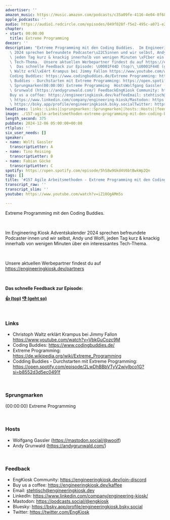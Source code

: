 ```yaml
---
advertiser: ''
amazon_music: https://music.amazon.com/podcasts/c35a09fe-4116-4e04-8f68-77d61b112e46/episodes/5a18d7c2-dbfb-4cd7-a869-017c51e60100/engineering-kiosk-157-agile-arbeitsmethoden---extreme-programming-mit-den-coding-buddies
apple_podcasts: ''
audio: https://audio1.redcircle.com/episodes/049f028f-f5e2-495c-a071-e2f1bc3ecd65/stream.mp3
chapter:
- start: 00:00:00
  title: Extreme Programming
deezer: ''
description: "Extreme Programming mit den Coding Buddies.  Im Engineering Kiosk Adventskalender\
  \ 2024 sprechen befreundete Podcaster\u22C5innen und wir selbst, Andy und Wolfi,\
  \ jeden Tag kurz & knackig innerhalb von wenigen Minuten \xFCber ein interessantes\
  \ Tech-Thema.  Unsere aktuellen Werbepartner findest du auf https://engineeringkiosk.dev/partners\
  \  Das schnelle Feedback zur Episode: \U0001F44D (top)\_\U0001F44E (geht so)  LinksChristoph\
  \ Waltz erkl\xE4rt Krampus bei Jimmy Fallon https://www.youtube.com/watch?v=VbkGuCozc9M\_\
  Coding Buddies: https://www.codingbuddies.de/Extreme Programming: https://de.wikipedia.org/wiki/Extreme_ProgrammingCodding\
  \ Buddies - Durchstarten mit Extreme Programming: https://open.spotify.com/episode/2LwDhBBbVTyV2wiylbco1G?si=b8552d3d5ec0491f\
  \ Sprungmarken(00:00:00) Extreme Programming  HostsWolfgang Gassler (https://mastodon.social/@woolf)Andy\
  \ Grunwald (https://andygrunwald.com/) FeedbackEngKiosk Community: https://engineeringkiosk.dev/join-discord\_\
  Buy us a coffee: https://engineeringkiosk.dev/kaffeeEmail: stehtisch@engineeringkiosk.devLinkedIn:\
  \ https://www.linkedin.com/company/engineering-kiosk/Mastodon: https://podcasts.social/@engkioskBluesky:\
  \ https://bsky.app/profile/engineeringkiosk.bsky.socialTwitter: https://twitter.com/EngKiosk"
headlines: links::Links||sprungmarken::Sprungmarken||hosts::Hosts||feedback::Feedback
image: ./157-agile-arbeitsmethoden-extreme-programming-mit-den-coding-buddies.jpg
length_second: 375
pubDate: 2024-12-06 05:00:00+00:00
rtlplus: ''
six_user_needs: []
speaker:
- name: Wolfi Gassler
  transcriptLetter: A
- name: Tino Reising
  transcriptLetter: B
- name: Fabian Göcke
  transcriptLetter: C
spotify: https://open.spotify.com/episode/5hS8w9Gkd4V6btBwkWp2Qn
tags: []
title: '#157 Agile Arbeitsmethoden - Extreme Programming mit den Coding Buddies'
transcript_raw: ''
transcript_slim: ''
youtube: https://www.youtube.com/watch?v=iZ10OgAMm5s

---
```

<p>Extreme Programming mit den Coding Buddies.</p><p><br></p><p>Im Engineering Kiosk Adventskalender 2024 sprechen befreundete Podcaster⋅innen und wir selbst, Andy und Wolfi, jeden Tag kurz &amp; knackig innerhalb von wenigen Minuten über ein interessantes Tech-Thema.</p><p><br></p><p>Unsere aktuellen Werbepartner findest du auf <a href="https://engineeringkiosk.dev/partners">https://engineeringkiosk.dev/partners</a></p><p><br></p><p><strong>Das schnelle Feedback zur Episode:</strong></p><p><a href="https://api.openpodcast.dev/feedback/157/upvote" rel="nofollow"><strong>👍 (top)</strong></a><strong> </strong><a href="https://api.openpodcast.dev/feedback/157/downvote" rel="nofollow"><strong>👎 (geht so)</strong></a></p><p><br></p><h3 id="links">Links</h3><ul><li>Christoph Waltz erklärt Krampus bei Jimmy Fallon <a href="https://www.youtube.com/watch?v=VbkGuCozc9M" rel="nofollow">https://www.youtube.com/watch?v=VbkGuCozc9M</a> </li><li>Coding Buddies: <a href="https://www.codingbuddies.de/" rel="nofollow">https://www.codingbuddies.de/</a></li><li>Extreme Programming: <a href="https://de.wikipedia.org/wiki/Extreme_Programming" rel="nofollow">https://de.wikipedia.org/wiki/Extreme_Programming</a></li><li><span>Codding Buddies - Durchstarten mit Extreme Programming: </span><a href="https://open.spotify.com/episode/2LwDhBBbVTyV2wiylbco1G?si=b8552d3d5ec0491f" rel="nofollow">https://open.spotify.com/episode/2LwDhBBbVTyV2wiylbco1G?si=b8552d3d5ec0491f</a></li></ul><p><br></p><h3 id="sprungmarken">Sprungmarken</h3><p>(00:00:00) Extreme Programming</p><p><br></p><h3 id="hosts">Hosts</h3><ul><li>Wolfgang Gassler (<a href="https://mastodon.social/@woolf" rel="nofollow">https://mastodon.social/@woolf</a>)</li><li>Andy Grunwald (<a href="https://andygrunwald.com/" rel="nofollow">https://andygrunwald.com/</a>)</li></ul><p><br></p><h3 id="feedback">Feedback</h3><ul><li>EngKiosk Community: <a href="https://engineeringkiosk.dev/join-discord">https://engineeringkiosk.dev/join-discord</a> </li><li>Buy us a coffee: <a href="https://engineeringkiosk.dev/kaffee">https://engineeringkiosk.dev/kaffee</a></li><li>Email: <a href="mailto:stehtisch@engineeringkiosk.dev" rel="nofollow">stehtisch@engineeringkiosk.dev</a></li><li>LinkedIn: <a href="https://www.linkedin.com/company/engineering-kiosk/" rel="nofollow">https://www.linkedin.com/company/engineering-kiosk/</a></li><li>Mastodon: <a href="https://podcasts.social/@engkiosk" rel="nofollow">https://podcasts.social/@engkiosk</a></li><li>Bluesky: <a href="https://bsky.app/profile/engineeringkiosk.bsky.social" rel="nofollow">https://bsky.app/profile/engineeringkiosk.bsky.social</a></li><li>Twitter: <a href="https://twitter.com/EngKiosk" rel="nofollow">https://twitter.com/EngKiosk</a></li></ul>